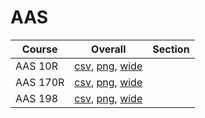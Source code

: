 # AAS

| Course | Overall | Section |
| ------ | ------- | ------- |
| AAS 10R | [csv](https://github.com/UCSD-Historical-Enrollment-Data/2025Fall/blob/main/overall/AAS%2010R.csv), [png](https://raw.githubusercontent.com/UCSD-Historical-Enrollment-Data/2025Fall/main/plot_overall/AAS%2010R.png), [wide](https://raw.githubusercontent.com/UCSD-Historical-Enrollment-Data/2025Fall/main/plot_overall_wide/AAS%2010R.png) |  |
| AAS 170R | [csv](https://github.com/UCSD-Historical-Enrollment-Data/2025Fall/blob/main/overall/AAS%20170R.csv), [png](https://raw.githubusercontent.com/UCSD-Historical-Enrollment-Data/2025Fall/main/plot_overall/AAS%20170R.png), [wide](https://raw.githubusercontent.com/UCSD-Historical-Enrollment-Data/2025Fall/main/plot_overall_wide/AAS%20170R.png) |  |
| AAS 198 | [csv](https://github.com/UCSD-Historical-Enrollment-Data/2025Fall/blob/main/overall/AAS%20198.csv), [png](https://raw.githubusercontent.com/UCSD-Historical-Enrollment-Data/2025Fall/main/plot_overall/AAS%20198.png), [wide](https://raw.githubusercontent.com/UCSD-Historical-Enrollment-Data/2025Fall/main/plot_overall_wide/AAS%20198.png) |  |
